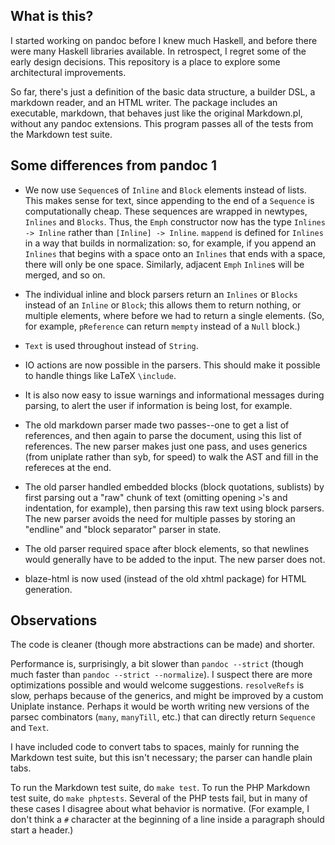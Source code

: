 What is this?
-------------

I started working on pandoc before I knew much Haskell, and before
there were many Haskell libraries available.  In retrospect, I regret
some of the early design decisions.  This repository is a place to
explore some architectural improvements.

So far, there's just a definition of the basic data structure, a
builder DSL, a markdown reader, and an HTML writer.  The package
includes an executable, markdown, that behaves just like the original
Markdown.pl, without any pandoc extensions.  This program passes all
of the tests from the Markdown test suite.

Some differences from pandoc 1
------------------------------

* We now use `Sequence`s of `Inline` and `Block` elements instead of lists.
  This makes sense for text, since appending to the end of a `Sequence`
  is computationally cheap. These sequences are wrapped in newtypes, `Inlines`
  and `Blocks`. Thus, the `Emph` constructor now has the type
  `Inlines -> Inline` rather than `[Inline] -> Inline`.
  `mappend` is defined for `Inlines` in a way that builds in normalization:
  so, for example, if you append an `Inlines` that begins with a space onto an
  `Inlines` that ends with a space, there will only be one space. Similarly,
  adjacent `Emph` `Inline`s will be merged, and so on.

* The individual inline and block parsers return an `Inlines` or `Blocks`
  instead of an `Inline` or `Block`; this allows them to return nothing, or
  multiple elements, where before we had to return a single elements. (So,
  for example, `pReference` can return `mempty` instead of a `Null` block.)

* `Text` is used throughout instead of `String`.

* IO actions are now possible in the parsers.  This should make it
  possible to handle things like LaTeX `\include`.

* It is also now easy to issue warnings and informational messages
  during parsing, to alert the user if information is being lost,
  for example.

* The old markdown parser made two passes--one to get a list of
  references, and then again to parse the document, using this
  list of references.  The new parser makes just one pass,
  and uses generics (from uniplate rather than syb, for speed)
  to walk the AST and fill in the refereces at the end.

* The old parser handled embedded blocks (block quotations,
  sublists) by first parsing out a "raw" chunk of text (omitting
  opening `>`'s and indentation, for example), then parsing this
  raw text using block parsers.  The new parser avoids the need
  for multiple passes by storing an "endline" and "block separator"
  parser in state.

* The old parser required space after block elements, so that
  newlines would generally have to be added to the input.  The
  new parser does not.

* blaze-html is now used (instead of the old xhtml package) for HTML
  generation.

Observations
------------

The code is cleaner (though more abstractions can be made) and shorter.

Performance is, surprisingly, a bit slower than `pandoc --strict` (though
much faster than `pandoc --strict --normalize`). I suspect there are more
optimizations possible and would welcome suggestions. `resolveRefs` is slow,
perhaps because of the generics, and might be improved by a custom Uniplate
instance. Perhaps it would be worth writing new versions of the parsec
combinators (`many`, `manyTill`, etc.) that can directly return `Sequence` and
`Text`.

I have included code to convert tabs to spaces, mainly for running
the Markdown test suite, but this isn't necessary; the parser can handle plain
tabs.

To run the Markdown test suite, do `make test`. To run the PHP Markdown test
suite, do `make phptests`. Several of the PHP tests fail, but in many of these
cases I disagree about what behavior is normative. (For example, I don't think
a `#` character at the beginning of a line inside a paragraph should start a
header.)

